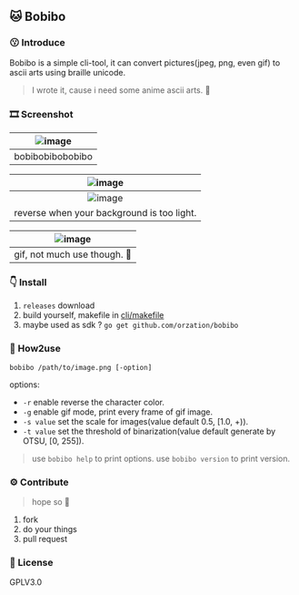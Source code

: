 ## 🐱 Bobibo

### 😗 Introduce

Bobibo is a simple cli-tool, it can convert pictures(jpeg, png, even gif) to ascii arts using
braille unicode.

> I wrote it, cause i need some anime ascii arts. 💩

### 🎞️ Screenshot

| ![image](https://user-images.githubusercontent.com/94043894/223673376-f67f030c-305f-4dd1-beee-301a8da79b5d.png) |
| :-------------------------------------------------------------------------------------------------------------: |
|                                                bobibobibobobibo                                                 |

| ![image](https://user-images.githubusercontent.com/94043894/223674513-ed33023d-9181-4fe6-bf7e-cd059bfd0ba3.png) |
| :-------------------------------------------------------------------------------------------------------------: |
| ![image](https://user-images.githubusercontent.com/94043894/223675190-ecbd20a6-cf49-40a0-a36d-d7bf6b0a75ff.png) |
|                                   reverse when your background is too light.                                    |


| ![image](https://user-images.githubusercontent.com/94043894/223677662-d27bc50a-3364-461f-bad4-ba7f0c4b8df9.png) |
| :-------------------------------------------------------------------------------------------------------------: |
|                                          gif, not much use though. 💩                                           |

### 👇 Install

1. `releases` download
2. build yourself, makefile in [cli/makefile](cli/makefile)
3. maybe used as sdk ? `go get github.com/orzation/bobibo`

### 🍰 How2use

`bobibo /path/to/image.png [-option]`

options:

- `-r` enable reverse the character color.
- `-g` enable gif mode, print every frame of gif image.
- `-s value` set the scale for images(value default 0.5, [1.0, +)).
- `-t value` set the threshold of binarization(value default generate by OTSU, [0, 255]).

> use `bobibo help` to print options.
> use `bobibo version` to print version.

### ⚙️ Contribute

> hope so 💩

1. fork
2. do your things
3. pull request

### 📄 License

GPLV3.0
